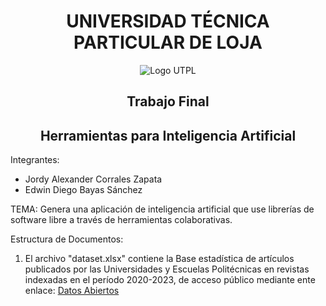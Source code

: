 <center>

# UNIVERSIDAD TÉCNICA PARTICULAR DE LOJA

![Logo UTPL](https://utpl.edu.ec/recursos/img/utpl1.png)

## Trabajo Final

## Herramientas para Inteligencia Artificial

</center>

Integrantes:

- Jordy Alexander Corrales Zapata
- Edwin Diego Bayas Sánchez

TEMA: Genera una aplicación de inteligencia artificial que use librerías de software libre a través de herramientas colaborativas.

Estructura de Documentos:

1. El archivo "dataset.xlsx" contiene la Base estadística de artículos publicados por las Universidades y Escuelas Politécnicas en revistas indexadas en el período 2020-2023, de acceso público mediante ente enlace: [Datos Abiertos](https://datosabiertos.gob.ec/dataset/base-de-datos-de-articulos-publicados-uep-en-revistas-indexadas/resource/b367f7a1-ff3f-43d5-9128-7f4e8b2c66ba)
